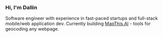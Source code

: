 ### Hi, I'm Dallin

Software engineer with experience in fast-paced startups and full-stack mobile/web application dev. Currently building [MapThis.AI](https://mapthis.ai) - tools for geocoding any webpage.

<!-- <img src="https://github-readme-stats.vercel.app/api?username=romneyda&show_icons=true" width="495"> -->

<!-- [![GitHub Streak](https://github-readme-streak-stats.herokuapp.com?user=romneyda)](https://git.io/streak-stats) -->

<!-- [![Top Langs](https://github-readme-stats.vercel.app/api/top-langs/?username=anuraghazra&layout=pie)](https://github.com/anuraghazra/github-readme-stats) -->

<!-- </div> -->
